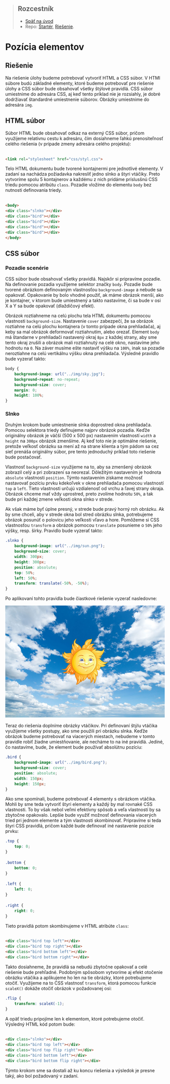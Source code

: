 <div class="hidden">

> ## Rozcestník
> - [Späť na úvod](../../README.md)
> - Repo: [Štartér](/../../tree/main/css/position), [Riešenie](/../../tree/solution/css/position).

# Pozícia elementov

</div>

## Riešenie

Na riešenie úlohy budeme potrebovať vytvoriť HTML a CSS súbor. V HTMl súbore budú základné elementy, ktoré budeme potrebovať pre riešenie úlohy a CSS súbor bude obsahovať všetky štýlové pravidlá. CSS súbor umiestnime do adresára CSS, aj keď tento príklad nie je rozsiahly, je dobré dodržiavať štandardné umiestnenie súborov. Obrázky umiestnime do adresára `img`.

## HTML súbor

Súbor HTML bude obsahovať odkaz na externý CSS súbor, pričom využijeme relatívnu cestu k adresáru, čím dosiahneme ľahkú prenositeľnosť celého riešenia (v prípade zmeny adresára celého projektu):

```html

<link rel="stylesheet" href="css/styl.css">
```

Telo HTML dokumentu bude tvorené kontajnermi pre jednotlivé elementy. V zadaní sa nachádza požiadavka nakresliť jedno slnko a štyri vtáčiky. Preto vytvoríme spolu 5 kontajnerov a každému z nich pridáme príslusšnú CSS triedu pomocou atribútu `class`. Pozadie vložíme do elementu `body` bez nutnosti definovania triedy.

```html

<body>
<div class="slnko"></div>
<div class="bird"></div>
<div class="bird"></div>
<div class="bird"></div>
<div class="bird"></div>
</body>
```

## CSS súbor

### Pozadie scenérie

CSS súbor bude obsahovať všetky pravidlá. Najskôr si pripravíme pozadie. Na definovanie pozadia využijeme selektor značky `body`. Pozadie bude tvorené obrázkom definovaným vlastnosťou `background-image` a nebude sa opakovať. Opakovanie by bolo vhodné použiť, ak máme obrázok menší, ako je kontajner, v ktorom bude umiestnený a takto nastavíme, či sa bude v osi X a Y sa bude opakovať (dlaždičový efekt).

Obrázok roztiahneme na celú plochu tela HTML dokumentu pomocou vlastnosti `background-size`. Nastavenie `cover` zabezpečí, že sa obrázok roztiahne na celú plochu kontajnera (v tomto prípade okna prehliadača), aj keby sa mal obrázok deformovať roztiahnutím, alebo orezať. Element `body` má štandarne v prehliadači nastavený okraj `8px` z každej strany, aby sme tento okraj zrušili a obrázok mali roztiahnutý na celé okno, nastavíme jeho hodnotu na `0`. Na záver musíme ešte nastaviť výšku na `100%`, inak sa pozadie neroztiahne na celú vertikálnu výšku okna prehliadača. Výsledné pravidlo bude vyzerať takto:

```css
body {
    background-image: url("../img/sky.jpg");
    background-repeat: no-repeat;
    background-size: cover;
    margin: 0;
    height: 100%;
}
```

### Slnko

Druhým krokom bude umiestnenie slnka doprostred okna prehliadača. Pomocou selektora triedy definujeme najprv obrázok pozadia. Keďže originálny obrázok je väčší (500 x 500 px) nastavením vlastností `width` a `height` na `300px` obrázok zmenšíme. Aj keď toto nie je optimálne riešenie, pretože veľkosť obrázku sa mení až na strane klienta a tým pádom sa cez sieť prenáša originálny súbor, pre tento jednoduchý príklad toto riešenie bude postačovať.

Vlastnosť `background-size` využijeme na to, aby sa zmenšený obrázok zobrazil celý a pri zobrazení sa neorezal. Dôležitým nastavením je hodnota `absolute` vlastnosti `position`. Týmto nastavením získame možnosť nastavovať pozíciu prvku kdekoľvek v okne prehliadača pomocou vlastností `top` a `left`. Tieto vlastnosti určujú vzdialenosť od vrchu a ľavej strany okraja. Obrázok chceme mať vždy uprostred, preto zvolíme hodnotu `50%`, a tak bude pri každej zmene veľkosti okna slnko v strede.

Ak však máme byť úplne presný, v strede bude pravý horný roh obrázku. Ak by sme chceli, aby v strede okna bol stred obrázku slnka, potrebujeme obrázok posunúť o polovicu jeho veľkosti vľavo a hore. Pomôžeme si CSS vlastnosťou `transform` a obrázok pomocou `translate` posunieme o `50%` jeho výšky, resp. šírky. Pravidlo bude vyzerať takto:

```css
.slnko {
    background-image: url("../img/sun.png");
    background-size: cover;
    width: 300px;
    height: 300px;
    position: absolute;
    top: 50%;
    left: 50%;
    transform: translate(-50%, -50%);
}
```

Po aplikovaní tohto pravidla bude čiastkové riešenie vyzerať nasledovne:

![](images_position/sun.jpg)

Teraz do riešenia doplníme obrázky vtáčikov. Pri definovaní štýlu vtáčika využijeme všetky postupy, ako sme použili pri obrázku slnka. Keďže obrázok budeme potrebovať na viacerých miestach, nebudeme v tomto pravidle robiť žiadne umiestňovanie, ale necháme to na iné pravidlá. Jediné, čo nastavíme, bude, že element bude používať absolútnu pozíciu:

```css
.bird {
    background-image: url("../img/bird.png");
    background-size: cover;
    position: absolute;
    width: 150px;
    height: 150px;
}
```

Ako sme spomínali, budeme potrebovať 4 elementy s obrázkom vtáčika. Mohli by sme teda vytvoriť štyri elementy a každý by mal rovnaké CSS vlastnosti. To by však nebol veľmi efektívny spôsob a veľa vlastností by sa zbytočne opakovalo. Lepšie bude využiť možnosť definovania viacerých tried pri jednom elemente a tým vlastnosti skombinovať. Pripravíme si teda štyri CSS pravidlá, pričom každé bude definovať iné nastavenie pozície prvku:

```css
.top {
    top: 0;
}

.bottom {
    bottom: 0;
}

.left {
    left: 0;
}

.right {
    right: 0;
}
```

Tieto pravidlá potom skombinujeme v HTML atribúte `class`:

```html

<div class="bird top left"></div>
<div class="bird top right"></div>
<div class="bird bottom left"></div>
<div class="bird bottom right"></div>
```

Takto dosiahneme, že pravidlá sa nebudú zbytočne opakovať a celé riešenie bude prehľadné. Podobným spôsobom vytvoríme aj efekt otočenie obrázku vtáčika a aplikujeme ho len na tie obrázky, ktoré potrebujeme otočiť. Využijeme na to CSS vlastnosť `transform`, ktorá pomocou funkcie `scaleX()` dokáže otočiť obrázok v požadovanej osi:

```css
.flip {
    transform: scaleX(-1);
}
```

A opäť triedu pripojíme len k elementom, ktoré potrebujeme otočiť. Výsledný HTML kód potom bude:

```html

<div class="slnko"></div>
<div class="bird top left"></div>
<div class="bird top flip right"></div>
<div class="bird bottom left"></div>
<div class="bird bottom flip right"></div>
```

Týmto krokom sme sa dostali až ku koncu riešenia a výsledok je presne taký, ako bol požadovaný v zadaní.

